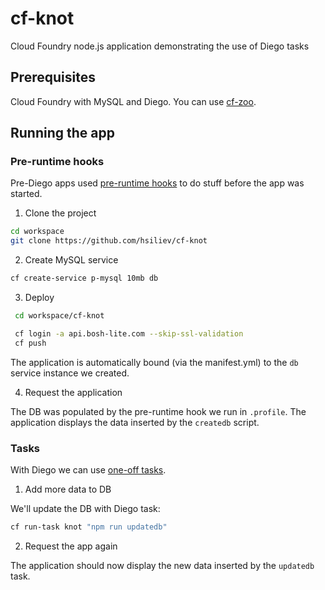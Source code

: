 # cf-knot
Cloud Foundry node.js application demonstrating the use of Diego tasks

## Prerequisites
Cloud Foundry with MySQL and Diego. You can use [cf-zoo](https://github.com/hsiliev/cf-zoo).

## Running the app

### Pre-runtime hooks

Pre-Diego apps used [pre-runtime hooks](https://docs.cloudfoundry.org/devguide/deploy-apps/deploy-app.html#profile) to do stuff before the app was started.

1. Clone the project 

  ```bash
  cd workspace
  git clone https://github.com/hsiliev/cf-knot
  ```

2. Create MySQL service

  ```bash
  cf create-service p-mysql 10mb db
  ```

3. Deploy
 
 ```bash
  cd workspace/cf-knot

  cf login -a api.bosh-lite.com --skip-ssl-validation
  cf push
  ``` 

The application is automatically bound (via the manifest.yml) to the `db` service instance we created.

4. Request the application

  The DB was populated by the pre-runtime hook we run in `.profile`. The application displays the data inserted by the `createdb` script.

### Tasks

With Diego we can use [one-off tasks](https://docs.cloudfoundry.org/devguide/using-tasks.html).

1. Add more data to DB

  We'll update the DB with Diego task:

  ```bash
  cf run-task knot "npm run updatedb"
  ```

2. Request the app again

  The application should now display the new data inserted by the `updatedb` task.
